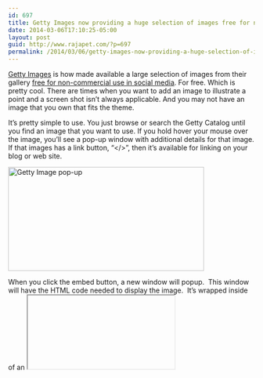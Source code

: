 ```yaml
---
id: 697
title: Getty Images now providing a huge selection of images free for non-commercial use
date: 2014-03-06T17:10:25-05:00
layout: post
guid: http://www.rajapet.com/?p=697
permalink: /2014/03/06/getty-images-now-providing-a-huge-selection-of-images-free-for-non-commercial-use/
---
```

[Getty Images](http://www.gettyimages.com/) is how made available a large selection of images from their gallery [free for non-commercial use in social media](http://www.gettyimages.com/Creative/Frontdoor/embed "Getty Images is leading the way in creating a more visual world. Our new embed feature makes it easy, legal, and free for anybody to share our images on websites, blogs, and social media platforms."). For free. Which is pretty cool. There are times when you want to add an image to illustrate a point and a screen shot isn&#8217;t always applicable. And you may not have an image that you own that fits the theme.

It&#8217;s pretty simple to use. You just browse or search the Getty Catalog until you find an image that you want to use. If you hold hover your mouse over the image, you&#8217;ll see a pop-up window with additional details for that image. If that images has a link button, &#8220;</>&#8221;, then it&#8217;s available for linking on your blog or web site.

<img loading="lazy" title="Getty Image pop-up" onmouseover="this.src='http://www.rajapet.net/photos/i-kcwHzNW/0/O/i-kcwHzNW.png';" alt="Getty Image pop-up" src="https://i1.wp.com/www.rajapet.net/photos/i-kcwHzNW/0/S/i-kcwHzNW-S.png?resize=400%2C212" width="400" height="212" data-recalc-dims="1" /> 

When you click the embed button, a new window will popup.  This window will have the HTML code needed to display the image.  It&#8217;s wrapped inside of an [<iframe>](https://developer.mozilla.org/en-US/docs/Web/HTML/Element/iframe "The HTML <iframe> Element (or HTML inline frame element) represents a nested browsing context, effectively embedding another HTML page into the current page.") and will have all of the branding required for the acceptable usage of the image.

<img loading="lazy" title="The HTML code required to display the image" onmouseover="this.src='http://www.rajapet.net/photos/i-PBMhm6j/0/O/i-PBMhm6j.png';" alt="The HTML code required to display the image" src="https://i0.wp.com/www.rajapet.net/photos/i-PBMhm6j/0/S/i-PBMhm6j-S.png?resize=400%2C256" width="400" height="256" data-recalc-dims="1" /> 

As long as you are OK with the Getty branding at the bottom of the image, you now have a high quality source of free to use images for your blog.  Just paste that <iframe> block into your blog post and you are set to go.  Sometimes there is such a thing as a free lunch.